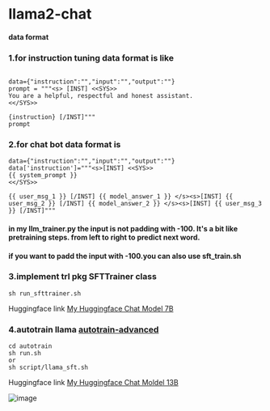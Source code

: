 # llama2-chat
#### data format
### 1.for instruction tuning data format is like 
```

data={"instruction":"","input":"","output":""}
prompt = """<s> [INST] <<SYS>>
You are a helpful, respectful and honest assistant.
<</SYS>>

{instruction} [/INST]"""
prompt
```

### 2.for chat bot data format is 
```
data={"instruction":"","input":"","output":""}
data['instruction']="""<s>[INST] <<SYS>>
{{ system_prompt }}
<</SYS>>

{{ user_msg_1 }} [/INST] {{ model_answer_1 }} </s><s>[INST] {{ user_msg_2 }} [/INST] {{ model_answer_2 }} </s><s>[INST] {{ user_msg_3 }} [/INST]"""
```
#### in my llm_trainer.py the input is not padding with -100. It's a bit like pretraining steps. from left to right to predict next word.
#### if you want to padd the input with -100.you can also use sft_train.sh
### 3.implement trl pkg SFTTrainer class
```
sh run_sfttrainer.sh
```
Huggingface link [My Huggingface Chat Model 7B](https://huggingface.co/Moses25/Mistral-7B-chat-32k)

### 4.autotrain llama   [autotrain-advanced](https://github.com/huggingface/autotrain-advanced)
```
cd autotrain
sh run.sh
or
sh script/llama_sft.sh
```
Huggingface link [My Huggingface Chat Moldel 13B]([https://huggingface.co/Moses25/MosesLM-13B-chat](https://huggingface.co/Moses25/Meta-LlaMA-3-8B-Instruct-16k))

![image](https://github.com/moseshu/llama2-chat/assets/23112888/ab1b4a31-51d7-40b3-a6f5-306013a43acb)

